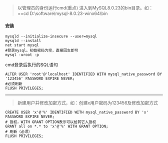 > 以管理员的身份运行cmd(重点)
进入到MySQL8.0.23的bin目录。如：==cd D:\software\mysql-8.0.23-winx64\bin

#### 安装
```shell
mysqld --initialize-insecure --user=mysql
mysqld --install
net start mysql
#登录mysql。初始密码为空，直接回车即可
mysql -uroot -p
```
cmd登录后执行的SQL语句
```mysql
ALTER USER 'root'@'localhost' IDENTIFIED WITH mysql_native_password BY '123456' PASSWORD EXPIRE NEVER;
#必须刷新
FLUSH PRIVILEGES;
```

---
> 新建用户并修改加密方式，如：创建x用户密码为123456及修改加密方式
```mysql
CREATE USER 'x'@'%' IDENTIFIED WITH mysql_native_password BY 'x' PASSWORD EXPIRE NEVER;
# 授权，WITH GRANT OPTION表示可以给其它人授权
GRANT all on *.* to 'x'@'%' WITH GRANT OPTION;
# 刷新（必须）
FLUSH PRIVILEGES;
```